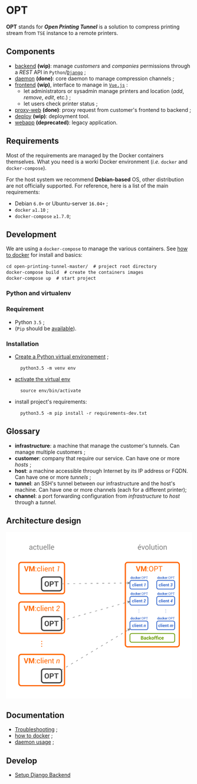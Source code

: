 # OPT

**OPT** stands for _**Open Printing Tunnel**_ is  a solution to compress printing stream from `TSE` instance to a remote printers.

## Components

* [backend](./backend) **(wip)**: manage _customers_ and _companies_ permissions through a _REST_ API in `Python`/[`Django`](https://djangoproject.com) ;
* [daemon](./daemon) **(done)**: core daemon to manage compression channels ;
* [frontend](./frontend) **(wip)**, interface to manage in [`Vue.js`](http://vuejs.org/)  :  
    * let administrators or sysadmin manage printers and location (_add_, _remove_, _edit_, etc.) ;
    * let users check printer status ;
* [proxy-web](./daemon/proxy-web) **(done)**: proxy request from customer's frontend to backend ;
* [deploy](./deploy) **(wip)**: deployment tool.
* [webapp](./webapp) **(deprecated)**: legacy application.

## Requirements

Most of the requirements are managed by the Docker containers themselves. What you need is a worki Docker environment (_i.e._ `docker` and `docker-compose`).

For the host system we recommend **Debian-based** OS, other distribution are not officially supported. For reference, here is a list of the main requirements:

* Debian `6.0+` or Ubuntu-server `16.04+` ;
* `docker` `≥1.10` ;
* `docker-compose` `≥1.7.0`;

## Development

We are using a `docker-compose` to manage the various containers. See [how to docker](docs/HOW-TO-DOCKER.md) for install and basics: 

    cd open-printing-tunnel-master/  # project root directory
    docker-compose build  # create the containers images 
    docker-compose up  # start project

### Python and virtualenv

### Requirement

* Python `3.5` ;
* (`Pip` should be [available](https://pip.pypa.io/en/stable/installing/#do-i-need-to-install-pip)).

### Installation

* [Create a Python virtual environement](https://docs.python.org/3.5/library/venv.html#creating-virtual-environments) ;

        python3.5 -m venv env
    
* [activate the virtual env](https://packaging.python.org/en/latest/installing/#creating-virtual-environments)

        source env/bin/activate
        
* install project's requirements:
    
        python3.5 -m pip install -r requirements-dev.txt   
    
## Glossary

* **infrastructure**: a machine that manage the customer's tunnels. Can manage multiple customers ;
* **customer**: company that require our service. Can have one or more _hosts_ ;
* **host**: a machine accessible through Internet by its IP address or FQDN. Can have one or more _tunnels_ ;
* **tunnel**: an SSH's tunnel between our infrastructure and the host's machine. Can have one or more channels (each for a different printer);
* **channel**: a port forwarding configuration from _infrastructure_ to _host_ through a _tunnel_.

## Architecture design

![./docs/diagrams/architecture.png](./docs/diagrams/architecture.png)


## Documentation

* [Troubleshooting](docs/TROUBLESHOOTING.md) ;
* [how to docker](docs/HOW-TO-DOCKER.md) ;
* [daemon usage](./daemon/) ;

## Develop

* [Setup Django Backend](backend/README.md)